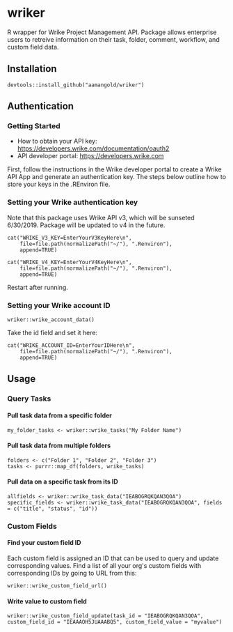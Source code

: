# wriker
R wrapper for Wrike Project Management API. Package allows enterprise users to
    retreive information on their task, folder, comment, workflow, and custom 
    field data.


## Installation
```
devtools::install_github("aamangold/wriker")
```

## Authentication
### Getting Started

- How to obtain your API key: https://developers.wrike.com/documentation/oauth2
- API developer portal: https://developers.wrike.com


First, follow the instructions in the Wrike developer portal to create a Wrike API App and generate an authentication key. The steps below outline how to store your keys in the .REnviron file. 

### Setting your Wrike authentication key
Note that this package uses Wrike API v3, which will be sunseted 6/30/2019. Package will be updated to v4 in the future.

```
cat("WRIKE_V3_KEY=EnterYourV3KeyHere\n",
    file=file.path(normalizePath("~/"), ".Renviron"),
    append=TRUE)
```
```
cat("WRIKE_V4_KEY=EnterYourV4KeyHere\n",
    file=file.path(normalizePath("~/"), ".Renviron"),
    append=TRUE)
```
Restart after running.

### Setting your Wrike account ID
```
wriker::wrike_account_data()
```
Take the id field and set it here:
```
cat("WRIKE_ACCOUNT_ID=EnterYourIDHere\n",
    file=file.path(normalizePath("~/"), ".Renviron"),
    append=TRUE)
```

## Usage

### Query Tasks
#### Pull task data from a specific folder
```
my_folder_tasks <- wriker::wrike_tasks("My Folder Name")
```

#### Pull task data from multiple folders
```
folders <- c("Folder 1", "Folder 2", "Folder 3")
tasks <- purrr::map_df(folders, wrike_tasks)
```

#### Pull data on a specific task from its ID
```
allfields <- wriker::wrike_task_data("IEABOGRQKQAN3QOA")
specific_fields <- wriker::wrike_task_data("IEABOGRQKQAN3QOA", fields = c("title", "status", "id"))
```


### Custom Fields
#### Find your custom field ID
Each custom field is assigned an ID that can be used to query and update corresponding values. Find a list of all your org's custom fields with corresponding IDs by going to URL from this:
```
wriker::wrike_custom_field_url()
```

#### Write value to custom field
```
wriker::wrike_custom_field_update(task_id = "IEABOGRQKQAN3QOA", custom_field_id = "IEAAAOH5JUAAABQ5", custom_field_value = "myvalue")
```
